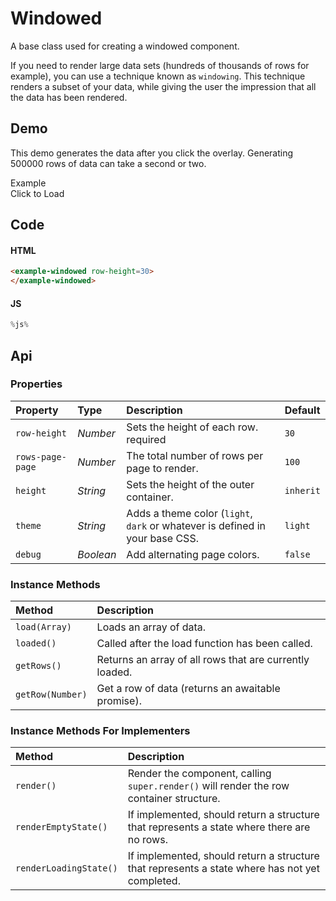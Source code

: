 # Windowed
A base class used for creating a windowed component.

If you need to render large data sets (hundreds of thousands of rows for example), you can use a technique known as `windowing`. This technique renders a subset of your data, while giving the user the impression that all the data
has been rendered.

## Demo

This demo generates the data after you click the overlay. Generating 500000 rows of data can take a second or two.

<div class="example">
  <div class="header">Example</div>
  <div class="content windowed-example">
    <div id="click-to-load">
      <span>Click to Load</span>
    </div>
    <example-windowed id="windowed" row-height=30>
    </example-windowed>
  </div>
</div>

## Code

#### HTML

```html
<example-windowed row-height=30>
</example-windowed>
```

#### JS

```js
%js%
```

## Api

### Properties

| Property | Type | Description | Default |
| :--- | :--- | :--- | :--- |
| `row-height` | *Number* | Sets the height of each row. <span class="req">required</span> | `30` |
| `rows-page-page` | *Number* | The total number of rows per page to render. | `100` |
| `height` | *String* | Sets the height of the outer container. | `inherit` |
| `theme` | *String* | Adds a theme color (`light`, `dark` or whatever is defined in your base CSS. | `light` |
| `debug` | *Boolean* | Add alternating page colors. | `false` |

### Instance Methods

| Method | Description |
| :--- | :--- |
| `load(Array)` | Loads an array of data. |
| `loaded()` | Called after the load function has been called. |
| `getRows()` | Returns an array of all rows that are currently loaded. |
| `getRow(Number)` | Get a row of data (returns an awaitable promise). |

### Instance Methods For Implementers
| Method | Description |
| :--- | :--- |
| `render()` | Render the component, calling `super.render()` will render the row container structure. |
| `renderEmptyState()` | If implemented, should return a structure that represents a state where there are no rows. |
| `renderLoadingState()` | If implemented, should return a structure that represents a state where has not yet completed. |
